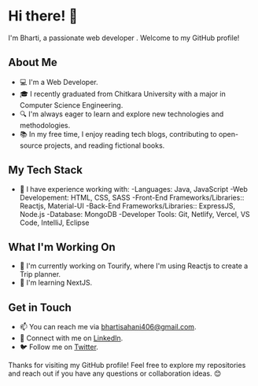# Hi there! 👋

I'm  Bharti, a passionate web developer . Welcome to my GitHub profile!

## About Me

- 💻 I'm a Web Developer.
- 🎓 I recently graduated from Chitkara University with a major in Computer Science Engineering.
- 🔍 I'm always eager to learn and explore new technologies and methodologies.
- 📚 In my free time, I enjoy reading tech blogs, contributing to open-source projects, and reading fictional books.

## My Tech Stack

- 💼 I have experience working with:
-Languages: Java, JavaScript
-Web Developement: HTML, CSS, SASS
-Front-End Frameworks/Libraries:: Reactjs, Material-UI
-Back-End Frameworks/Libraries:: ExpressJS, Node.js
-Database: MongoDB
-Developer Tools: Git, Netlify, Vercel, VS Code, IntelliJ, Eclipse


## What I'm Working On

- 🔭 I'm currently working on Tourify, where I'm using Reactjs to create a Trip planner.
- 🌱 I'm learning NextJS.


## Get in Touch

- 📫 You can reach me via bhartisahani406@gmail.com.
- 💼 Connect with me on [LinkedIn](https://www.linkedin.com/in/bharti-sahani-25a250188/).
- 🐦 Follow me on [Twitter](https://twitter.com/bharti147).



Thanks for visiting my GitHub profile! Feel free to explore my repositories and reach out if you have any questions or collaboration ideas. 😊

